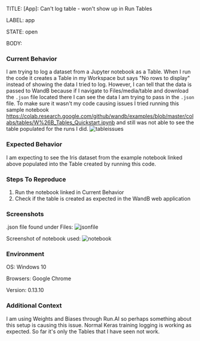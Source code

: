 TITLE:
[App]: Can't log table - won't show up in Run Tables

LABEL:
app

STATE:
open

BODY:
### Current Behavior

I am trying to log a dataset from a Jupyter notebook as a Table. When I run the code it creates a Table in my Workspace but says "No rows to display" instead of showing the data I tried to log. However, I can tell that the data is passed to WandB because if I navigate to Files/media/table and download the `.json` file located there I can see the data I am trying to pass in the `.json` file. To make sure it wasn't my code causing issues I tried running this sample notebook https://colab.research.google.com/github/wandb/examples/blob/master/colabs/tables/W%26B_Tables_Quickstart.ipynb and still was not able to see the table populated for the runs I did.
![tableissues](https://user-images.githubusercontent.com/32206926/220457687-9379ec84-c844-417f-885a-3e4b16839505.PNG)


### Expected Behavior

I am expecting to see the Iris dataset from the example notebook linked above populated into the Table created by running this code.

### Steps To Reproduce

1. Run the notebook linked in Current Behavior
2. Check if the table is created as expected in the WandB web application

### Screenshots

.json file found under Files:
![jsonfile](https://user-images.githubusercontent.com/32206926/220458501-08eea77e-ee40-47a2-858c-efd1b8ede284.PNG)

Screenshot of notebook used:
![notebook](https://user-images.githubusercontent.com/32206926/220458704-078ba480-b81d-4fd8-9073-a1ea7f8f41c5.PNG)


### Environment

OS: Windows 10

Browsers: Google Chrome

Version: 0.13.10


### Additional Context

I am using Weights and Biases through Run.AI so perhaps something about this setup is causing this issue. Normal Keras training logging is working as expected. So far it's only the Tables that I have seen not work.

